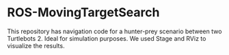 # ROS-MovingTargetSearch
This repository has navigation code for a hunter-prey scenario between two Turtlebots 2. Ideal for simulation purposes.
We used Stage and RViz to visualize the results.
